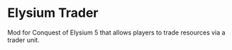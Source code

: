 # Elysium Trader
Mod for Conquest of Elysium 5 that allows players to trade resources via a trader unit.
